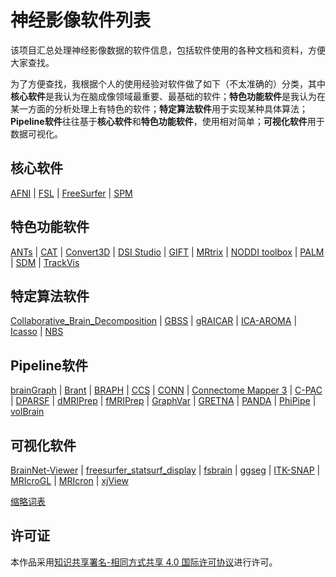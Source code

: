 # 神经影像软件列表

该项目汇总处理神经影像数据的软件信息，包括软件使用的各种文档和资料，方便大家查找。

为了方便查找，我根据个人的使用经验对软件做了如下（不太准确的）分类，其中**核心软件**是我认为在脑成像领域最重要、最基础的软件；**特色功能软件**是我认为在某一方面的分析处理上有特色的软件；**特定算法软件**用于实现某种具体算法；**Pipeline软件**往往基于**核心软件**和**特色功能软件**，使用相对简单；**可视化软件**用于数据可视化。

## 核心软件

[AFNI](docs/AFNI.md) | [FSL](docs/FSL.md) | [FreeSurfer](docs/FreeSurfer.md) | [SPM](docs/SPM.md)

## 特色功能软件

[ANTs](docs/ANTs.md) | [CAT](docs/CAT.md) |  [Convert3D](docs/Convert3D.md) | [DSI Studio](docs/DSI-Studio.md) | [GIFT](docs/GIFT.md) | [MRtrix](docs/MRtrix.md) | [NODDI toolbox](docs/NODDI-toolbox.md) | [PALM](docs/PALM.md) | [SDM](docs/SDM.md) | [TrackVis](docs/TrackVis.md) 

## 特定算法软件

[Collaborative\_Brain\_Decomposition](docs/Collaborative_Brain_Decomposition.md) | [GBSS](docs/GBSS.md) |  [gRAICAR](docs/gRAICAR.md) |  [ICA-AROMA](docs/ICA-AROMA.md) | [Icasso](docs/Icasso.md) |  [NBS](docs/NBS.md)

## Pipeline软件

[brainGraph](docs/brainGraph.md) | [Brant](docs/Brant.md) | [BRAPH](docs/BRAPH.md) | [CCS](docs/CCS.md) | [CONN](docs/CONN.md) | [Connectome Mapper 3](docs/CM3.md) | [C-PAC](docs/C-PAC.md) | [DPARSF](docs/DPARSF.md) | [dMRIPrep](docs/dMRIPrep.md) | [fMRIPrep](docs/fMRIPrep.md) | [GraphVar](docs/GraphVar.md) | [GRETNA](docs/GRETNA.md) | [PANDA](docs/PANDA.md) | [PhiPipe](docs/PhiPipe.md) | [volBrain](docs/volBrain.md)

## 可视化软件

[BrainNet-Viewer](docs/BrainNet-Viewer.md) | [freesurfer\_statsurf\_display](docs/freesurfer_statsurf_display.md) | [fsbrain](docs/fsbrain.md) | [ggseg](docs/ggseg.md) | [ITK-SNAP](docs/ITK-SNAP.md) | [MRIcroGL](docs/MRIcroGL.md) | [MRIcron](docs/MRIcron.md) | [xjView](docs/xjView.md)

[缩略词表](docs/Abbreviation.md)

## 许可证

本作品采用[知识共享署名-相同方式共享 4.0 国际许可协议](http://creativecommons.org/licenses/by-sa/4.0/)进行许可。
